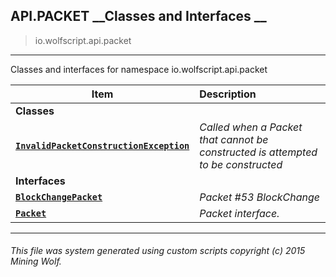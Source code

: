 ## API.PACKET __Classes and Interfaces __

>io.wolfscript.api.packet

---

Classes and interfaces for namespace io.wolfscript.api.packet

Item | Description   
--- | :--- 
__Classes__|
__[`InvalidPacketConstructionException`](InvalidPacketConstructionException.md)__ | _Called when a Packet that cannot be constructed is attempted to be constructed_ 
__Interfaces__|
__[`BlockChangePacket`](BlockChangePacket.md)__ | _Packet #53 BlockChange_ 
__[`Packet`](Packet.md)__ | _Packet interface._ 



---



###### This file was system generated using custom scripts copyright (c) 2015 Mining Wolf.
	


